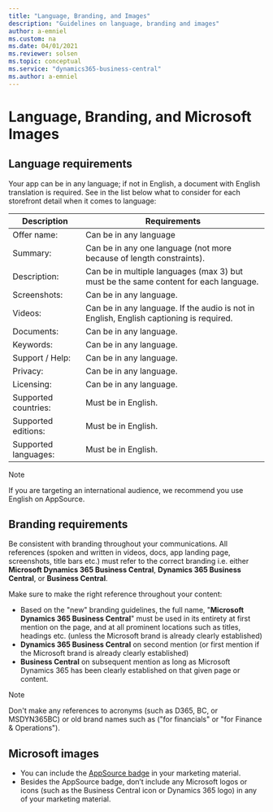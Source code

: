 ```yaml
---
title: "Language, Branding, and Images"
description: "Guidelines on language, branding and images"
author: a-emniel
ms.custom: na
ms.date: 04/01/2021
ms.reviewer: solsen
ms.topic: conceptual
ms.service: "dynamics365-business-central"
ms.author: a-emniel
---
```


# Language, Branding, and Microsoft Images

## Language requirements
Your app can be in any language; if not in English, a document with English translation is required. See in the list below what to consider for each storefront detail when it comes to language: 

|Description | Requirements |
|------------|---------------|
|Offer name:| Can be in any language |
|Summary:| Can be in any one language (not more because of length constraints).|
|Description:| Can be in multiple languages (max 3) but must be the same content for each language.|
|Screenshots:| Can be in any language.|
|Videos:|Can be in any language. If the audio is not in English, English captioning is required.|
|Documents:| Can be in any language.|
|Keywords:| Can be in any language.|
|Support / Help:|Can be in any language.|
|Privacy:| Can be in any language.|
|Licensing:| Can be in any language.|
|Supported countries:| Must be in English.|
|Supported editions:| Must be in English.|
|Supported languages:| Must be in English.|

> [!NOTE]  
> If you are targeting an international audience, we  recommend you use English on AppSource.

## Branding requirements 

 Be consistent with branding throughout your communications. All references (spoken and written in videos, docs, app landing page, screenshots, title bars etc.) must refer to the correct branding i.e. either **Microsoft Dynamics 365 Business Central**, **Dynamics 365 Business Central**, or **Business Central**. 


Make sure to make the right reference throughout your content:
- Based on the "new" branding guidelines, the full name, "**Microsoft Dynamics 365 Business Central**" must be used in its entirety at first mention on the page, and at all prominent locations such as titles, headings etc. (unless the Microsoft brand is already clearly established)
- **Dynamics 365 Business Central** on second mention (or first mention if the Microsoft brand is already clearly established)
- **Business Central** on subsequent mention as long as Microsoft Dynamics 365 has been clearly established on that given page or content. 

> [!NOTE]  
> Don't make any references to acronyms (such as D365, BC, or MSDYN365BC) or old brand names such as ("for financials" or "for Finance & Operations").


## Microsoft images 
- You can include the [AppSource badge](https://appsource.microsoft.com/blogs/new-get-it-from-badging-for-microsoft-appsource-and-azure-marketplace-available-in-the-marketing-resources-guide) in your marketing material. 
- Besides the AppSource badge, don’t include any Microsoft logos or icons (such as the Business Central icon or Dynamics 365 logo) in any of your marketing material. 

